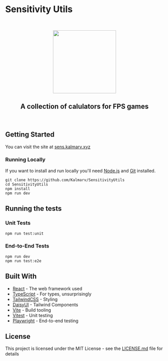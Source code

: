 # Sensitivity Utils

<br>
<p align="center">
  <img width="200" height="200" src="https://raw.githubusercontent.com/Kalmarv/SensitivityUtils/master/public/assets/pictures/android-chrome-512x512.png">
</p>
<h2 align="center">A collection of calulators for FPS games</h2>
<br>

## Getting Started

You can visit the site at [sens.kalmarv.xyz](https://sens.kalmarv.xyz/)

### Running Locally

If you want to install and run locally you'll need [Node.js](https://nodejs.org/) and [Git](https://git-scm.com/) installed.

```console
git clone https://github.com/Kalmarv/SensitivityUtils
cd SensitivityUtils
npm install
npm run dev
```

## Running the tests

### Unit Tests

```console
npm run test:unit
```

### End-to-End Tests

```console
npm run dev
npm run test:e2e
```

## Built With

- [React](https://reactjs.org/) - The web framework used
- [TypeScript](https://www.typescriptlang.org/) - For types, unsurprisingly
- [TailwindCSS](https://tailwindcss.com/) - Styling
- [DaisyUI](https://daisyui.com/) - Tailwind Components
- [Vite](https://vitejs.dev/) - Build tooling
- [Vitest](https://vitest.dev/) - Unit testing
- [Playwright](https://playwright.dev/) - End-to-end testing

## License

This project is licensed under the MIT License - see the [LICENSE.md](LICENSE) file for details
